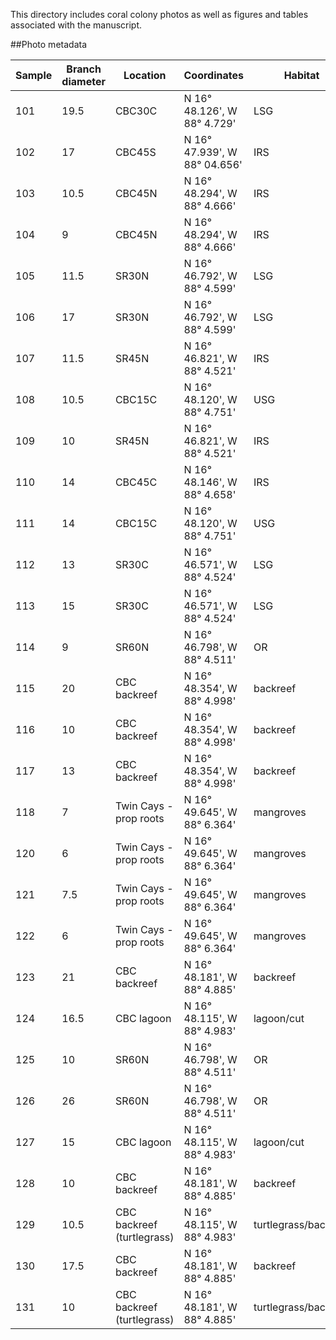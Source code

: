 This directory includes coral colony photos as well as figures and tables associated with the manuscript.

##Photo metadata

| Sample | Branch diameter | Location                   | Coordinates                  | Habitat              | Depth | Collection date |
|--------|-----------------|----------------------------|------------------------------|----------------------|-------|-----------------|
| 101    | 19.5            | CBC30C                     | N 16° 48.126', W 88° 4.729'  | LSG                  | 7.9   | 5/20/16         |
| 102    | 17              | CBC45S                     | N 16° 47.939', W 88° 04.656' | IRS                  | 16.8  | 5/20/16         |
| 103    | 10.5            | CBC45N                     | N 16° 48.294', W 88° 4.666'  | IRS                  | 16.2  | 5/21/16         |
| 104    | 9               | CBC45N                     | N 16° 48.294', W 88° 4.666'  | IRS                  | 16.5  | 5/21/16         |
| 105    | 11.5            | SR30N                      | N 16° 46.792', W 88° 4.599'  | LSG                  | 9.8   | 5/21/16         |
| 106    | 17              | SR30N                      | N 16° 46.792', W 88° 4.599'  | LSG                  | 7.0   | 5/21/16         |
| 107    | 11.5            | SR45N                      | N 16° 46.821', W 88° 4.521'  | IRS                  | 12.5  | 5/22/16         |
| 108    | 10.5            | CBC15C                     | N 16° 48.120', W 88° 4.751'  | USG                  | 7.0   | 5/22/16         |
| 109    | 10              | SR45N                      | N 16° 46.821', W 88° 4.521'  | IRS                  | 14.6  | 5/22/16         |
| 110    | 14              | CBC45C                     | N 16° 48.146', W 88° 4.658'  | IRS                  | 14.0  | 5/22/16         |
| 111    | 14              | CBC15C                     | N 16° 48.120', W 88° 4.751'  | USG                  | 7.9   | 5/22/16         |
| 112    | 13              | SR30C                      | N 16° 46.571', W 88° 4.524'  | LSG                  | 8.5   | 5/23/16         |
| 113    | 15              | SR30C                      | N 16° 46.571', W 88° 4.524'  | LSG                  | 8.5   | 5/23/16         |
| 114    | 9               | SR60N                      | N 16° 46.798', W 88° 4.511'  | OR                   | 15.5  | 5/23/16         |
| 115    | 20              | CBC backreef               | N 16° 48.354', W 88° 4.998'  | backreef             | 1.2   | 5/23/16         |
| 116    | 10              | CBC backreef               | N 16° 48.354', W 88° 4.998'  | backreef             | 1.2   | 5/23/16         |
| 117    | 13              | CBC backreef               | N 16° 48.354', W 88° 4.998'  | backreef             | 1.2   | 5/23/16         |
| 118    | 7               | Twin Cays - prop roots     | N 16° 49.645', W 88° 6.364'  | mangroves            | 0.6   | 5/24/16         |
| 120    | 6               | Twin Cays - prop roots     | N 16° 49.645', W 88° 6.364'  | mangroves            | 0.6   | 5/24/16         |
| 121    | 7.5             | Twin Cays - prop roots     | N 16° 49.645', W 88° 6.364'  | mangroves            | 0.6   | 5/24/16         |
| 122    | 6               | Twin Cays - prop roots     | N 16° 49.645', W 88° 6.364'  | mangroves            | 0.6   | 5/24/16         |
| 123    | 21              | CBC backreef               | N 16° 48.181', W 88° 4.885'  | backreef             | 0.8   | 5/25/16         |
| 124    | 16.5            | CBC lagoon                 | N 16° 48.115', W 88° 4.983'  | lagoon/cut           | 4.6   | 5/25/16         |
| 125    | 10              | SR60N                      | N 16° 46.798', W 88° 4.511'  | OR                   | 16.5  | 5/24/16         |
| 126    | 26              | SR60N                      | N 16° 46.798', W 88° 4.511'  | OR                   | 17.4  | 5/24/16         |
| 127    | 15              | CBC lagoon                 | N 16° 48.115', W 88° 4.983'  | lagoon/cut           | 2.7   | 5/25/16         |
| 128    | 10              | CBC backreef               | N 16° 48.181', W 88° 4.885'  | backreef             | 0.6   | 5/25/16         |
| 129    | 10.5            | CBC backreef (turtlegrass) | N 16° 48.115', W 88° 4.983'  | turtlegrass/backreef | 0.9   | 5/25/16         |
| 130    | 17.5            | CBC backreef               | N 16° 48.181', W 88° 4.885'  | backreef             | 0.8   | 5/25/16         |
| 131    | 10              | CBC backreef (turtlegrass) | N 16° 48.181', W 88° 4.885'  | turtlegrass/backreef | 0.5   | 5/25/16         |